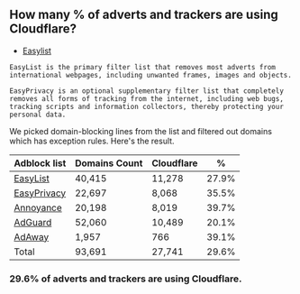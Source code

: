 ## How many % of adverts and trackers are using Cloudflare?


- [Easylist](https://web.archive.org/web/20210516110248/https://easylist.to/)
```
EasyList is the primary filter list that removes most adverts from international webpages, including unwanted frames, images and objects.

EasyPrivacy is an optional supplementary filter list that completely removes all forms of tracking from the internet, including web bugs, tracking scripts and information collectors, thereby protecting your personal data.
```


We picked domain-blocking lines from the list and filtered out domains which has exception rules.
Here's the result.


| Adblock list | Domains Count | Cloudflare | % |
| --- | --- | --- | --- |
| [EasyList](https://easylist.to/easylist/easylist.txt) | 40,415 | 11,278 | 27.9% |
| [EasyPrivacy](https://easylist.to/easylist/easyprivacy.txt) | 22,697 | 8,068 | 35.5% |
| [Annoyance](https://secure.fanboy.co.nz/fanboy-annoyance.txt) | 20,198 | 8,019 | 39.7% |
| [AdGuard](https://adguardteam.github.io/AdGuardSDNSFilter/Filters/filter.txt) | 52,060 | 10,489 | 20.1% |
| [AdAway](https://raw.githubusercontent.com/AdAway/adaway.github.io/master/hosts.txt) | 1,957 | 766 | 39.1% |
| Total | 93,691 | 27,741 | 29.6% |


### 29.6% of adverts and trackers are using Cloudflare.